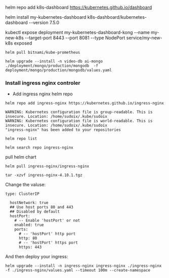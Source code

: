 helm repo add k8s-dashboard https://kubernetes.github.io/dashboard

helm install my-kubernetes-dashboard k8s-dashboard/kubernetes-dashboard --version 7.5.0

kubectl expose deployment my-kubernetes-dashboard-kong --name my-new-k8s --target-port 8443 --port 8081 --type NodePort
service/my-new-k8s exposed

```
helm pull bitnami/kube-prometheus

helm upgrade --install -n video-db ai-mongo ./deployment/mongo/production/mongodb  -f deployment/mongo/production/mongodb/values.yaml
```

### Install ingress nginx controler

- Add ingress nginx helm repo

```
helm repo add ingress-nginx https://kubernetes.github.io/ingress-nginx

WARNING: Kubernetes configuration file is group-readable. This is insecure. Location: /home/sudoix/.kube/sudoix
WARNING: Kubernetes configuration file is world-readable. This is insecure. Location: /home/sudoix/.kube/sudoix
"ingress-nginx" has been added to your repositories
```

```
helm repo list

helm search repo ingress-nginx
```

pull helm chart

```
helm pull ingress-nginx/ingress-nginx
```

```
tar -xzvf ingress-nginx-4.10.1.tgz
```

Change the valuse:

```
type: ClusterIP

  hostNetwork: true
  ## Use host ports 80 and 443
  ## Disabled by default
  hostPort:
    # -- Enable 'hostPort' or not
    enabled: true
    ports:
      # -- 'hostPort' http port
      http: 80
      # -- 'hostPort' https port
      https: 443
```

And then deploy your ingress:

```
helm upgrade --install -n ingress-nginx ingress-nginx ./ingress-nginx -f ./ingress-nginx/values.yaml --timeout 100m --create-namespace
```

